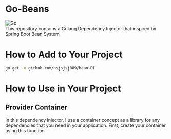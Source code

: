 # Go-Beans
![Go](https://github.com/hsjsjsj009/go-beans/workflows/Go/badge.svg)
<br>
This repository contains a Golang Dependency Injector that inspired by Spring Boot Bean System

# How to Add to Your Project

```bash
go get -u github.com/hsjsjsj009/bean-DI
```

# How to Use in Your Project

## Provider Container

In this dependency injector, I use a container concept as a library for any dependencies that you need in your application. First, create your container using this function



